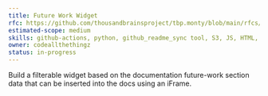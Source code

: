 ```yaml
---
title: Future Work Widget
rfc: https://github.com/thousandbrainsproject/tbp.monty/blob/main/rfcs/0015_future_work.md
estimated-scope: medium
skills: github-actions, python, github_readme_sync tool, S3, JS, HTML, CSS
owner: codeallthethingz
status: in-progress
---
```


Build a filterable widget based on the documentation future-work section data that can be inserted into the docs using an iFrame.